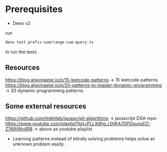 # Prerequisites
* Deno v2
  
run
```bash
deno test prefix-sum/range-sum-query.ts
```
to run the tests


## Resources
https://blog.algomaster.io/p/15-leetcode-patterns -> 15 leetcode patterns
https://blog.algomaster.io/p/20-patterns-to-master-dynamic-programming -> 20 dynamic programming patterns


## Some external resources
https://github.com/trekhleb/javascript-algorithms -> javascript DSA repo
https://www.youtube.com/playlist?list=PLLXdhg_r2hKA7DPDsunoDZ-Z769jWn4R8 -> above as youtube playlist


* Learning patterns instead of blindly solving problems helps solve an unknown problem easily.